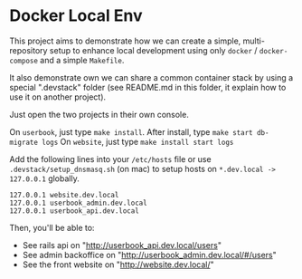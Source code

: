 # Docker Local Env

This project aims to demonstrate how we can create a simple, multi-repository setup to enhance local development using only `docker` / `docker-compose` and a simple `Makefile`.

It also demonstrate own we can share a common container stack by using a special ".devstack" folder (see README.md in this folder, it explain how to use it on another project).

Just open the two projects in their own console.

On `userbook`, just type `make install`. After install, type `make start db-migrate logs`
On `website`, just type `make install start logs`

Add the following lines into your `/etc/hosts` file or use `.devstack/setup_dnsmasq.sh` (on mac) to setup hosts on `*.dev.local -> 127.0.0.1` globally.

```
127.0.0.1 website.dev.local
127.0.0.1 userbook_admin.dev.local
127.0.0.1 userbook_api.dev.local
```

Then, you'll be able to:

- See rails api on "http://userbook_api.dev.local/users"
- See admin backoffice on "http://userbook_admin.dev.local/#/users"
- See the front website on "http://website.dev.local/"
